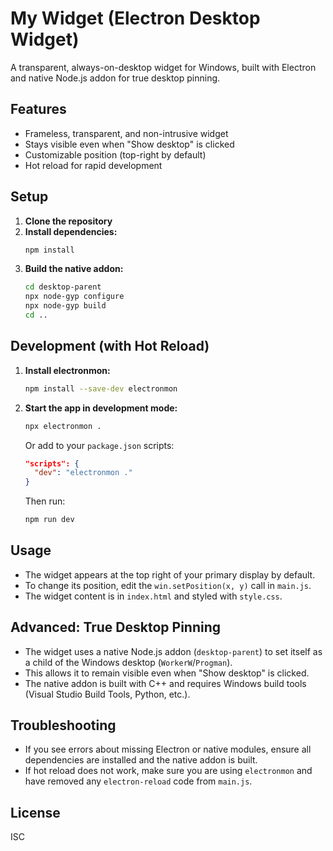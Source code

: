 # My Widget (Electron Desktop Widget)

A transparent, always-on-desktop widget for Windows, built with Electron and native Node.js addon for true desktop pinning.

## Features
- Frameless, transparent, and non-intrusive widget
- Stays visible even when "Show desktop" is clicked
- Customizable position (top-right by default)
- Hot reload for rapid development

## Setup

1. **Clone the repository**
2. **Install dependencies:**
   ```bash
   npm install
   ```
3. **Build the native addon:**
   ```bash
   cd desktop-parent
   npx node-gyp configure
   npx node-gyp build
   cd ..
   ```

## Development (with Hot Reload)

1. **Install electronmon:**
   ```bash
   npm install --save-dev electronmon
   ```
2. **Start the app in development mode:**
   ```bash
   npx electronmon .
   ```
   Or add to your `package.json` scripts:
   ```json
   "scripts": {
     "dev": "electronmon ."
   }
   ```
   Then run:
   ```bash
   npm run dev
   ```

## Usage
- The widget appears at the top right of your primary display by default.
- To change its position, edit the `win.setPosition(x, y)` call in `main.js`.
- The widget content is in `index.html` and styled with `style.css`.

## Advanced: True Desktop Pinning
- The widget uses a native Node.js addon (`desktop-parent`) to set itself as a child of the Windows desktop (`WorkerW`/`Progman`).
- This allows it to remain visible even when "Show desktop" is clicked.
- The native addon is built with C++ and requires Windows build tools (Visual Studio Build Tools, Python, etc.).

## Troubleshooting
- If you see errors about missing Electron or native modules, ensure all dependencies are installed and the native addon is built.
- If hot reload does not work, make sure you are using `electronmon` and have removed any `electron-reload` code from `main.js`.

## License
ISC 